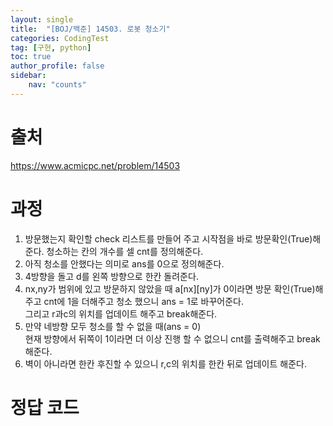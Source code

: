 ```yaml
---
layout: single
title:  "[BOJ/백준] 14503. 로봇 청소기"
categories: CodingTest
tag: [구현, python]
toc: true
author_profile: false
sidebar:
    nav: "counts"
---
```


# 출처
<https://www.acmicpc.net/problem/14503>



  
  
# 과정

1. 방문했는지 확인할 check 리스트를 만들어 주고 시작점을 바로 방문확인(True)해준다.
청소하는 칸의 개수를 셀 cnt를 정의해준다.
2. 아직 청소를 안했다는 의미로 ans를 0으로 정의해준다.
3. 4방향을 돌고 d를 왼쪽 방향으로 한칸 돌려준다.
4. nx,ny가 범위에 있고 방문하지 않았을 때 a[nx][ny]가 0이라면
방문 확인(True)해주고 cnt에 1을 더해주고 청소 했으니 ans = 1로 바꾸어준다.  
그리고 r과c의 위치를 업데이트 해주고 break해준다.
5. 만약 네방향 모두 청소를 할 수 없을 때(ans = 0)  
현재 방향에서 뒤쪽이 1이라면 더 이상 진행 할 수 없으니 cnt를 출력해주고 break 해준다.
6. 벽이 아니라면 한칸 후진할 수 있으니 r,c의 위치를 한칸 뒤로 업데이트 해준다.




# 정답 코드

<script src="https://gist.github.com/kghees/f9131ae4e57ebcfc996c1edeaa6c8eaa.js"></script>
  
    




